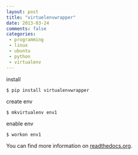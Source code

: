 ```yaml
---
layout: post
title: "virtuelenvwrapper"
date: 2013-03-24
comments: false
categories:
 - programming
 - linux
 - ubuntu
 - python
 - virtualenv
---
```



install  

    $ pip install virtualenvwrapper

create env
    
    $ mkvirtualenv env1

enable env

    $ workon env1

You can find more information on [readthedocs.org](http://virtualenvwrapper.readthedocs.org/en/latest/).
